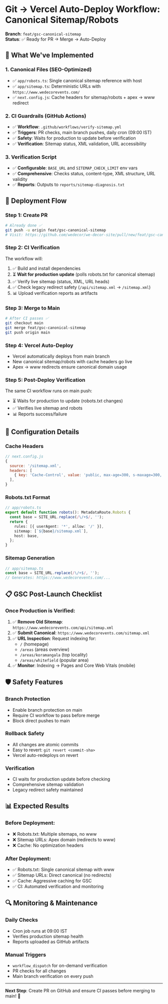 # Git → Vercel Auto-Deploy Workflow: Canonical Sitemap/Robots

**Branch**: `feat/gsc-canonical-sitemap`  
**Status**: ✅ Ready for PR → Merge → Auto-Deploy

## 🎯 What We've Implemented

### 1. **Canonical Files (SEO-Optimized)**

- ✅ `app/robots.ts`: Single canonical sitemap reference with host
- ✅ `app/sitemap.ts`: Deterministic URLs with `https://www.wedecorevents.com/`
- ✅ `next.config.js`: Cache headers for sitemap/robots + apex → www redirect

### 2. **CI Guardrails (GitHub Actions)**

- ✅ **Workflow**: `.github/workflows/verify-sitemap.yml`
- ✅ **Triggers**: PR checks, main branch pushes, daily cron (09:00 IST)
- ✅ **Safety**: Waits for production to update before verification
- ✅ **Verification**: Sitemap status, XML validation, URL accessibility

### 3. **Verification Script**

- ✅ **Configurable**: `BASE_URL` and `SITEMAP_CHECK_LIMIT` env vars
- ✅ **Comprehensive**: Checks status, content-type, XML structure, URL validity
- ✅ **Reports**: Outputs to `reports/sitemap-diagnosis.txt`

## 🚀 Deployment Flow

### **Step 1: Create PR**

```bash
# Already done ✅
git push -u origin feat/gsc-canonical-sitemap
# Visit: https://github.com/wedecor/we-decor-site/pull/new/feat/gsc-canonical-sitemap
```

### **Step 2: CI Verification**

The workflow will:

1. ✅ Build and install dependencies
2. ⏳ **Wait for production update** (polls robots.txt for canonical sitemap)
3. ✅ Verify live sitemap (status, XML, URL heads)
4. ✅ Check legacy redirect safety (`/api/sitemap.xml` → `/sitemap.xml`)
5. 📊 Upload verification reports as artifacts

### **Step 3: Merge to Main**

```bash
# After CI passes ✅
git checkout main
git merge feat/gsc-canonical-sitemap
git push origin main
```

### **Step 4: Vercel Auto-Deploy**

- Vercel automatically deploys from main branch
- New canonical sitemap/robots with cache headers go live
- Apex → www redirects ensure canonical domain usage

### **Step 5: Post-Deploy Verification**

The same CI workflow runs on main push:

- ⏳ Waits for production to update (robots.txt changes)
- ✅ Verifies live sitemap and robots
- 📊 Reports success/failure

## 🔧 Configuration Details

### **Cache Headers**

```javascript
// next.config.js
{
  source: '/sitemap.xml',
  headers: [
    { key: 'Cache-Control', value: 'public, max-age=300, s-maxage=300, stale-while-revalidate=86400' }
  ],
}
```

### **Robots.txt Format**

```typescript
// app/robots.ts
export default function robots(): MetadataRoute.Robots {
  const base = SITE_URL.replace(/\/+$/, '');
  return {
    rules: [{ userAgent: '*', allow: '/' }],
    sitemap: [`${base}/sitemap.xml`],
    host: base,
  };
}
```

### **Sitemap Generation**

```typescript
// app/sitemap.ts
const base = SITE_URL.replace(/\/+$/, '');
// Generates: https://www.wedecorevents.com/...
```

## 📋 GSC Post-Launch Checklist

### **Once Production is Verified:**

1. ✅ **Remove Old Sitemap**: `https://www.wedecorevents.com/api/sitemap.xml`
2. ✅ **Submit Canonical**: `https://www.wedecorevents.com/sitemap.xml`
3. ✅ **URL Inspection**: Request indexing for:
   - `/` (homepage)
   - `/areas` (areas overview)
   - `/areas/koramangala` (top locality)
   - `/areas/whitefield` (popular area)
4. ✅ **Monitor**: Indexing → Pages and Core Web Vitals (mobile)

## 🛡️ Safety Features

### **Branch Protection**

- Enable branch protection on main
- Require CI workflow to pass before merge
- Block direct pushes to main

### **Rollback Safety**

- All changes are atomic commits
- Easy to revert: `git revert <commit-sha>`
- Vercel auto-redeploys on revert

### **Verification**

- CI waits for production update before checking
- Comprehensive sitemap validation
- Legacy redirect safety maintained

## 📊 Expected Results

### **Before Deployment:**

- ❌ Robots.txt: Multiple sitemaps, no www
- ❌ Sitemap URLs: Apex domain (redirects to www)
- ❌ Cache: No optimization headers

### **After Deployment:**

- ✅ Robots.txt: Single canonical sitemap with www
- ✅ Sitemap URLs: Direct canonical (no redirects)
- ✅ Cache: Aggressive caching for GSC
- ✅ CI: Automated verification and monitoring

## 🔍 Monitoring & Maintenance

### **Daily Checks**

- Cron job runs at 09:00 IST
- Verifies production sitemap health
- Reports uploaded as GitHub artifacts

### **Manual Triggers**

- `workflow_dispatch` for on-demand verification
- PR checks for all changes
- Main branch verification on every push

---

**Next Step**: Create PR on GitHub and ensure CI passes before merging to main! 🚀
